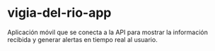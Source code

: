 # vigia-del-rio-app
Aplicación móvil que se conecta a la API para mostrar la información recibida y generar alertas en tiempo real al usuario.
